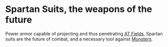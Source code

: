 # Spartan Suits, the weapons of the future
Power armor capable of projecting and thus penetrating [AT Fields](../ATFields), Spartan suits are the future of combat, and a necessary tool against [Monsters](../Monsters).